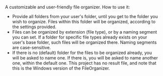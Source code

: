 A customizable and user-friendly file organizer. How to use it:
- Provide all folders from your user's folder, until you get to the folder you wish to organize. Files within this folder will be 
  organized, according to the settings provided.
- Files can be organized by extension (file type), or by a naming segment you can set. If a folder for specific file types already exists on
  your user's base folder, such files will be organized there. Naming segments are case-sensitive.
- If there is no (default) folder for the files to be organized already, you will be asked to name one. If there is, you will be asked to name
  another one, within the default one.
This project has no result file, and note that this is the Windows version of the FileOrganizer.
